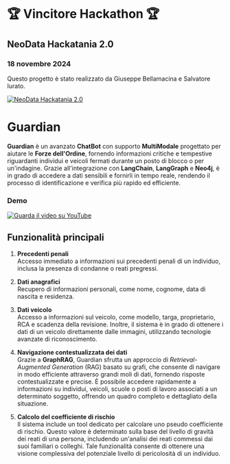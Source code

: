 # 🏆 Vincitore Hackathon 🏆
## NeoData Hackatania 2.0
### 18 novembre 2024
Questo progetto è stato realizzato da Giuseppe Bellamacina e Salvatore Iurato.

[![NeoData Hackatania 2.0](https://badgen.net/badge/🏆/Vincitore/orange)](https://devpost.com/software/guardian-p2g0df)

# Guardian

**Guardian** è un avanzato **ChatBot** con supporto **MultiModale** progettato per aiutare le **Forze dell'Ordine**, fornendo informazioni critiche e tempestive riguardanti individui e veicoli fermati durante un posto di blocco o per un'indagine. Grazie all'integrazione con **LangChain**, **LangGraph** e **Neo4j**, è in grado di accedere a dati sensibili e fornirli in tempo reale, rendendo il processo di identificazione e verifica più rapido ed efficiente.

### Demo
[![Guarda il video su YouTube](https://img.youtube.com/vi/0PmxTnOJM-M/0.jpg)](https://www.youtube.com/watch?v=0PmxTnOJM-M)

## Funzionalità principali

1. **Precedenti penali**  
   Accesso immediato a informazioni sui precedenti penali di un individuo, inclusa la presenza di condanne o reati pregressi.

2. **Dati anagrafici**  
   Recupero di informazioni personali, come nome, cognome, data di nascita e residenza.

3. **Dati veicolo**  
   Accesso a informazioni sul veicolo, come modello, targa, proprietario, RCA e scadenza della revisione. Inoltre, il sistema è in grado di ottenere i dati di un veicolo direttamente dalle immagini, utilizzando tecnologie avanzate di riconoscimento.

4. **Navigazione contestualizzata dei dati**  
   Grazie a **GraphRAG**, Guardian sfrutta un approccio di *Retrieval-Augmented Generation* (RAG) basato su grafi, che consente di navigare in modo efficiente attraverso grandi moli di dati, fornendo risposte contestualizzate e precise. È possibile accedere rapidamente a informazioni su individui, veicoli, scuole o posti di lavoro associati a un determinato soggetto, offrendo un quadro completo e dettagliato della situazione.

5. **Calcolo del coefficiente di rischio**  
   Il sistema include un tool dedicato per calcolare uno pseudo coefficiente di rischio. Questo valore è determinato sulla base del livello di gravità dei reati di una persona, includendo un'analisi dei reati commessi dai suoi familiari o colleghi. Tale funzionalità consente di ottenere una visione complessiva del potenziale livello di pericolosità di un individuo.
